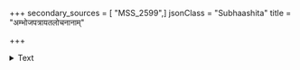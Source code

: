 +++
secondary_sources = [ "MSS_2599",]
jsonClass = "Subhaashita"
title = "अम्भोजपत्रायतलोचनानाम्"

+++

<details><summary>Text</summary>

अम्भोजपत्रायतलोचनानाम् अम्भोधिदीर्घास्विह दीर्घिकासु।  
समागतानां कुटिलैरपाङ्गैर् अनङ्गबाणैः प्रहता युवानः॥
</details>
